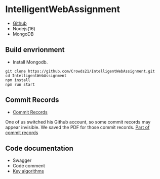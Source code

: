 # IntelligentWebAssignment
- [Github](https://github.com/Crowds21/IntelligentWebAssignment)
- Nodejs(16)
- MongoDB

## Build envrionment
- Install Mongodb.
```shell
git clone https://github.com/Crowds21/IntelligentWebAssignment.git
cd IntelligentWebAssignment
npm install
npm run start
```

## Commit Records
- [Commit Records](https://github.com/Crowds21/IntelligentWebAssignment/commits/main)

One of us switched his Github account, so some commit records may appear invisible. We saved the PDF for those commit records.
[Part of commit records](https://github.com/Crowds21/IntelligentWebAssignment/blob/main/doc/Commits.pdf)

## Code documentation
- Swagger
- Code comment
- [Key algorithms](https://github.com/Crowds21/IntelligentWebAssignment/blob/main/doc/README.md)
